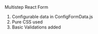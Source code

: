 Multistep React Form

1. Configurable data in ConfigFormData.js
2. Pure CSS used
3. Basic Validations added

